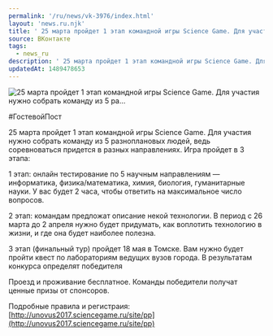 ```yaml
---
permalink: '/ru/news/vk-3976/index.html'
layout: 'news.ru.njk'
title: ' 25 марта пройдет 1 этап командной игры Science Game. Для участия нужно собрать команду из 5 ра…'
source: ВКонтакте
tags:
  - news_ru
description: ' 25 марта пройдет 1 этап командной игры Science Game. Для участия нужно собрать команду из 5 ра…'
updatedAt: 1489478653
---
```

![ 25 марта пройдет 1 этап командной игры Science Game. Для участия нужно собрать команду из 5 ра…](https://sun9-76.userapi.com/impf/c639123/v639123484/11835/fpGyYSxqFZg.jpg?size=537x330&quality=96&proxy=1&sign=84f0659c424cbf988889f883ce50174d&c_uniq_tag=GRP-2NOrkAnH4FApsixBj7T-FHYsvgvuu8scr5xzXuQ&type=album)

#ГостевойПост

25 марта пройдет 1 этап командной игры Science Game. Для участия нужно собрать команду из 5 разноплановых людей, ведь соревноваться придется в разных направлениях. Игра пройдет в 3 этапа:

1 этап: онлайн тестирование по 5 научным направлениям — информатика, физика/математика, химия, биология, гуманитарные науки. У вас будет 2 часа, чтобы ответить на максимальное число вопросов.

2 этап: командам предложат описание некой технологии. В период с 26 марта до 2 апреля нужно будет придумать, как воплотить технологию в жизни, и где она будет наиболее полезна.

3 этап (финальный тур) пройдет 18 мая в Томске. Вам нужно будет пройти квест по лабораториям ведущих вузов города. В результатам конкурса определят победителя

Проезд и проживание бесплатное.
Команды победители получат ценные призы от спонсоров.

Подробные правила и регистраия: [http://unovus2017.sciencegame.ru/site/pp](http://unovus2017.sciencegame.ru/site/pp)
